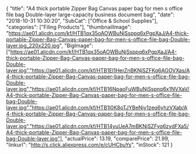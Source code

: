 {
	"title": "A4 thick portable Zipper Bag Canvas paper bag for men s office file bag  Double-layer large-capacity business document bag",
	"date": "2018-10-31 10:30:20",
	"SubCat": ["Office & School Supplies"],
	"categories": ["Filing Products"],
	"thumbnailImage": "https://ae01.alicdn.com/kf/HTB1qx35oAOWBuNjSsppq6xPgpXaJ/A4-thick-portable-Zipper-Bag-Canvas-paper-bag-for-men-s-office-file-bag-Double-layer.jpg_220x220.jpg",
	"BigImage": ["https://ae01.alicdn.com/kf/HTB1qx35oAOWBuNjSsppq6xPgpXaJ/A4-thick-portable-Zipper-Bag-Canvas-paper-bag-for-men-s-office-file-bag-Double-layer.jpg","https://ae01.alicdn.com/kf/HTB1El1HerZnBKNjSZFKq6AGOVXas/A4-thick-portable-Zipper-Bag-Canvas-paper-bag-for-men-s-office-file-bag-Double-layer.jpg","https://ae01.alicdn.com/kf/HTB16NpaoFuWBuNjSspnq6x1NVXaV/A4-thick-portable-Zipper-Bag-Canvas-paper-bag-for-men-s-office-file-bag-Double-layer.jpg","https://ae01.alicdn.com/kf/HTB1l0K8oTJYBeNjy1zeq6yhzVXab/A4-thick-portable-Zipper-Bag-Canvas-paper-bag-for-men-s-office-file-bag-Double-layer.jpg","https://ae01.alicdn.com/kf/HTB14yuUeA7mBKNjSZFyq6zydFXa5/A4-thick-portable-Zipper-Bag-Canvas-paper-bag-for-men-s-office-file-bag-Double-layer.jpg"],
	"actualPrice": 13.19,
	"comparePrice": 21.99,
	"linkurl": "http://s.click.aliexpress.com/e/cUHCbuYs",
	"inStock": 121
}
